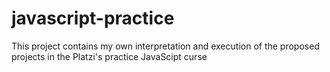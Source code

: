 # javascript-practice
This project contains my own interpretation and execution of the proposed projects in the Platzi's practice JavaScipt curse
